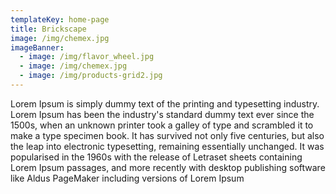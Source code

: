 ```yaml
---
templateKey: home-page
title: Brickscape
image: /img/chemex.jpg
imageBanner:
  - image: /img/flavor_wheel.jpg
  - image: /img/chemex.jpg
  - image: /img/products-grid2.jpg
---
```

Lorem Ipsum is simply dummy text of the printing and typesetting industry. Lorem Ipsum has been the industry's standard dummy text ever since the 1500s, when an unknown printer took a galley of type and scrambled it to make a type specimen book. It has survived not only five centuries, but also the leap into electronic typesetting, remaining essentially unchanged. It was popularised in the 1960s with the release of Letraset sheets containing Lorem Ipsum passages, and more recently with desktop publishing software like Aldus PageMaker including versions of Lorem Ipsum
